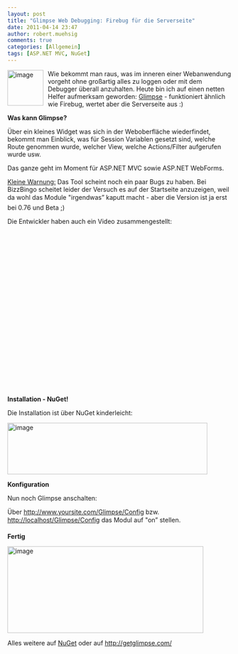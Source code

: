 ```yaml
---
layout: post
title: "Glimpse Web Debugging: Firebug für die Serverseite"
date: 2011-04-14 23:47
author: robert.muehsig
comments: true
categories: [Allgemein]
tags: [ASP.NET MVC, NuGet]
---
```

<p><a href="{{BASE_PATH}}/assets/wp-images/image1247.png"><img style="border-bottom: 0px; border-left: 0px; margin: 0px 10px 0px 0px; display: inline; border-top: 0px; border-right: 0px" title="image" border="0" alt="image" align="left" src="{{BASE_PATH}}/assets/wp-images/image_thumb427.png" width="81" height="80" /></a>Wie bekommt man raus, was im inneren einer Webanwendung vorgeht ohne großartig alles zu loggen oder mit dem Debugger überall anzuhalten. Heute bin ich auf einen netten Helfer aufmerksam geworden: <a href="http://getglimpse.com/">Glimpse</a> - funktioniert ähnlich wie Firebug, wertet aber die Serverseite aus :)</p>  <p></p>  <p></p> <!--more-->  <p><strong>Was kann Glimpse?</strong></p>  <p>Über ein kleines Widget was sich in der Weboberfläche wiederfindet, bekommt man Einblick, was für Session Variablen gesetzt sind, welche Route genommen wurde, welcher View, welche Actions/Filter aufgerufen wurde usw.</p>  <p>Das ganze geht im Moment für ASP.NET MVC sowie ASP.NET WebForms.</p>  <p><u>Kleine Warnung:</u> Das Tool scheint noch ein paar Bugs zu haben. Bei BizzBingo scheitet leider der Versuch es auf der Startseite anzuzeigen, weil da wohl das Module "irgendwas” kaputt macht - aber die Version ist ja erst bei 0.76 und Beta ;)</p>  <p>Die Entwickler haben auch ein Video zusammengestellt:</p>  <div style="padding-bottom: 0px; margin: 0px; padding-left: 0px; padding-right: 0px; display: inline; float: none; padding-top: 0px" id="scid:5737277B-5D6D-4f48-ABFC-DD9C333F4C5D:e94de6c9-7349-4611-800b-8a122127a89f" class="wlWriterEditableSmartContent"><div><object width="425" height="355"><param name="movie" value="http://www.youtube.com/v/ke8Rw2BGPG0&amp;hl=en"></param><embed src="http://www.youtube.com/v/ke8Rw2BGPG0&amp;hl=en" type="application/x-shockwave-flash" width="425" height="355"></embed></object></div></div>  <p><strong>Installation - NuGet!</strong></p>  <p>Die Installation ist über NuGet kinderleicht:</p>  <p><a href="{{BASE_PATH}}/assets/wp-images/image1248.png"><img style="border-bottom: 0px; border-left: 0px; display: inline; border-top: 0px; border-right: 0px" title="image" border="0" alt="image" src="{{BASE_PATH}}/assets/wp-images/image_thumb428.png" width="450" height="116" /></a> </p>  <p><strong>Konfiguration</strong></p>  <p>Nun noch Glimpse anschalten:</p>  <p>Über <a href="http://www.yoursite.com/Glimpse/Config">http://www.yoursite.com/Glimpse/Config</a> bzw. <a href="http://localhost/Glimpse/Configdev">http://localhost/Glimpse/Config</a> das Modul auf "on” stellen.</p>  <p><strong>Fertig</strong></p>  <p><a href="{{BASE_PATH}}/assets/wp-images/image1249.png"><img style="border-bottom: 0px; border-left: 0px; display: inline; border-top: 0px; border-right: 0px" title="image" border="0" alt="image" src="{{BASE_PATH}}/assets/wp-images/image_thumb429.png" width="441" height="195" /></a> </p>  <p></p>  <p></p>  <p>Alles weitere auf <a href="http://nuget.org/List/Packages/Glimpse">NuGet</a> oder auf <a href="http://getglimpse.com/">http://getglimpse.com/</a></p>
